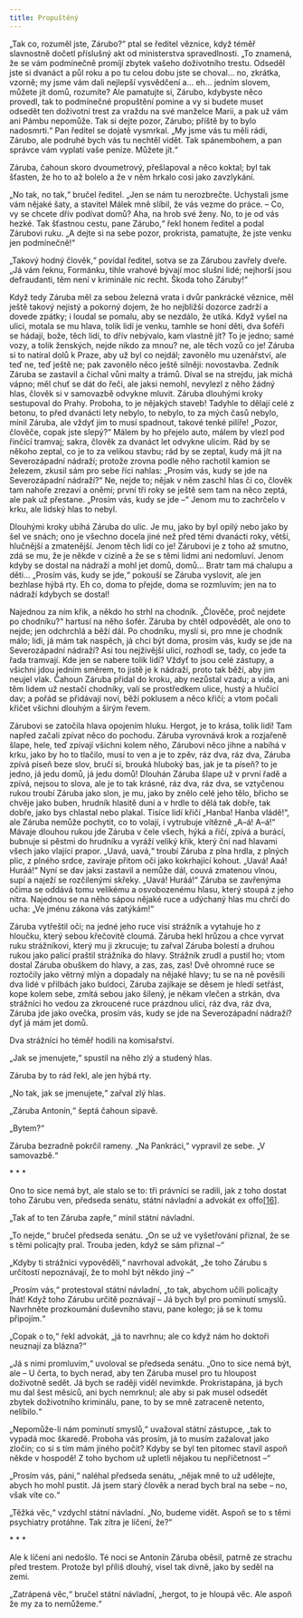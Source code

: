 ```yaml
---
title: Propuštěný
---
```


„Tak co, rozuměl jste, Zárubo?“ ptal se ředitel věznice, když téměř slavnostně dočetl příslušný akt od ministerstva spravedlnosti. „To znamená, že se vám podmínečně promíjí zbytek vašeho doživotního trestu. Odseděl jste si dvanáct a půl roku a po tu celou dobu jste se choval… no, zkrátka, vzorně; my jsme vám dali nejlepší vysvědčení a… eh… jedním slovem, můžete jít domů, rozumíte? Ale pamatujte si, Zárubo, kdybyste něco provedl, tak to podmínečné propuštění pomine a vy si budete muset odsedět ten doživotní trest za vraždu na své manželce Marii, a pak už vám ani Pámbu nepomůže. Tak si dejte pozor, Zárubo; příště by to bylo nadosmrti.“ Pan ředitel se dojatě vysmrkal. „My jsme vás tu měli rádi, Zárubo, ale podruhé bych vás tu nechtěl vidět. Tak spánembohem, a pan správce vám vyplatí vaše peníze. Můžete jít.“

Záruba, čahoun skoro dvoumetrový, přešlapoval a něco koktal; byl tak šťasten, že ho to až bolelo a že v něm hrkalo cosi jako zavzlykání.

„No tak, no tak,“ bručel ředitel. „Jen se nám tu nerozbrečte. Uchystali jsme vám nějaké šaty, a stavitel Málek mně slíbil, že vás vezme do práce. – Co, vy se chcete dřív podívat domů? Aha, na hrob své ženy. No, to je od vás hezké. Tak šťastnou cestu, pane Zárubo,“ řekl honem ředitel a podal Zárubovi ruku. „A dejte si na sebe pozor, prokrista, pamatujte, že jste venku jen podmínečně!“

„Takový hodný člověk,“ povídal ředitel, sotva se za Zárubou zavřely dveře. „Já vám řeknu, Formánku, tihle vrahové bývají moc slušní lidé; nejhorší jsou defraudanti, těm není v kriminále nic recht. Škoda toho Záruby!“

Když tedy Záruba měl za sebou železná vrata i dvůr pankrácké věznice, měl ještě takový nejistý a pokorný dojem, že ho nejbližší dozorce zadrží a dovede zpátky; i loudal se pomalu, aby se nezdálo, že utíká. Když vyšel na ulici, motala se mu hlava, tolik lidí je venku, tamhle se honí děti, dva šoféři se hádají, bože, těch lidí, to dřív nebývalo, kam vlastně jít? To je jedno; samé vozy, a tolik ženských, nejde nikdo za mnou? ne, ale těch vozů co je! Záruba si to natíral dolů k Praze, aby už byl co nejdál; zavonělo mu uzenářství, ale teď ne, teď ještě ne; pak zavonělo něco ještě silněji: novostavba. Zedník Záruba se zastavil a čichal vůni malty a trámů. Díval se na strejdu, jak míchá vápno; měl chuť se dát do řeči, ale jaksi nemohl, nevylezl z něho žádný hlas, člověk si v samovazbě odvykne mluvit. Záruba dlouhými kroky sestupoval do Prahy. Proboha, to je nějakých staveb! Tadyhle to dělají celé z betonu, to před dvanácti lety nebylo, to nebylo, to za mých časů nebylo, mínil Záruba, ale vždyť jim to musí spadnout, takové tenké pilíře! „Pozor, člověče, copak jste slepý?“ Málem by ho přejelo auto, málem by vlezl pod řinčící tramvaj; sakra, člověk za dvanáct let odvykne ulicím. Rád by se někoho zeptal, co je to za velikou stavbu; rád by se zeptal, kudy má jít na Severozápadní nádraží; protože zrovna podle něho rachotil kamion se železem, zkusil sám pro sebe říci nahlas: „Prosím vás, kudy se jde na Severozápadní nádraží?“ Ne, nejde to; nějak v něm zaschl hlas či co, člověk tam nahoře zrezaví a oněmí; první tři roky se ještě sem tam na něco zeptá, ale pak už přestane. „Prosím vás, kudy se jde –“ Jenom mu to zachrčelo v krku, ale lidský hlas to nebyl.

Dlouhými kroky ubíhá Záruba do ulic. Je mu, jako by byl opilý nebo jako by šel ve snách; ono je všechno docela jiné než před těmi dvanácti roky, větší, hlučnější a zmatenější. Jenom těch lidí co je! Zárubovi je z toho až smutno, zdá se mu, že je někde v cizině a že se s těmi lidmi ani nedomluví. Jenom kdyby se dostal na nádraží a mohl jet domů, domů… Bratr tam má chalupu a děti… „Prosím vás, kudy se jde,“ pokouší se Záruba vyslovit, ale jen bezhlase hýbá rty. Eh co, doma to přejde, doma se rozmluvím; jen na to nádraží kdybych se dostal!

Najednou za ním křik, a někdo ho strhl na chodník. „Člověče, proč nejdete po chodníku?“ hartusí na něho šofér. Záruba by chtěl odpovědět, ale ono to nejde; jen odchrchlá a běží dál. Po chodníku, myslí si, pro mne je chodník málo; lidi, já mám tak naspěch, já chci být doma, prosím vás, kudy se jde na Severozápadní nádraží? Asi tou nejživější ulicí, rozhodl se, tady, co jede ta řada tramvají. Kde jen se nabere tolik lidí? Vždyť to jsou celé zástupy, a všichni jdou jedním směrem, to jistě je k nádraží, proto tak běží, aby jim neujel vlak. Čahoun Záruba přidal do kroku, aby nezůstal vzadu; a vida, ani těm lidem už nestačí chodníky, valí se prostředkem ulice, hustý a hlučící dav; a pořád se přidávají noví, běží poklusem a něco křičí; a vtom počali křičet všichni dlouhým a širým řevem.

Zárubovi se zatočila hlava opojením hluku. Hergot, je to krása, tolik lidí! Tam napřed začali zpívat něco do pochodu. Záruba vyrovnává krok a rozjařeně šlape, hele, teď zpívají všichni kolem něho, Zárubovi něco jihne a nabíhá v krku, jako by ho to tlačilo, musí to ven a je to zpěv, ráz dva, ráz dva, Záruba zpívá píseň beze slov, bručí si, brouká hluboký bas, jak je ta píseň? to je jedno, já jedu domů, já jedu domů! Dlouhán Záruba šlape už v první řadě a zpívá, nejsou to slova, ale je to tak krásné, ráz dva, ráz dva, se vztyčenou rukou troubí Záruba jako slon, je mu, jako by znělo celé jeho tělo, břicho se chvěje jako buben, hrudník hlasitě duní a v hrdle to dělá tak dobře, tak dobře, jako bys chlastal nebo plakal. Tisíce lidí křičí „Hanba! Hanba vládě!“, ale Záruba nemůže pochytit, co to volají, i vytrubuje vítězně „A–á! A–á!“ Mávaje dlouhou rukou jde Záruba v čele všech, hýká a řičí, zpívá a burácí, bubnuje si pěstmi do hrudníku a vyráží veliký křik, který ční nad hlavami všech jako vlající prapor. „Uavá, uavá,“ troubí Záruba z plna hrdla, z plných plic, z plného srdce, zavíraje přitom oči jako kokrhající kohout. „Uavá! Aaá! Huráá!“ Nyní se dav jaksi zastavil a nemůže dál, couvá zmatenou vlnou, supí a naježí se rozčilenými skřeky. „Uavá! Huráá!“ Záruba se zavřenýma očima se oddává tomu velikému a osvobozenému hlasu, který stoupá z jeho nitra. Najednou se na něho sápou nějaké ruce a udýchaný hlas mu chrčí do ucha: „Ve jménu zákona vás zatýkám!“

Záruba vytřeštil oči; na jedné jeho ruce visí strážník a vytahuje ho z hloučku, který sebou křečovitě cloumá. Záruba hekl hrůzou a chce vyrvat ruku strážníkovi, který mu ji zkrucuje; tu zařval Záruba bolestí a druhou rukou jako palicí praštil strážníka do hlavy. Strážník zrudl a pustil ho; vtom dostal Záruba obuškem do hlavy, a zas, zas, zas! Dvě ohromné ruce se roztočily jako větrný mlýn a dopadaly na nějaké hlavy; tu se na ně pověsili dva lidé v přilbách jako buldoci, Záruba zajíkaje se děsem je hledí setřást, kope kolem sebe, zmítá sebou jako šílený, je někam vlečen a strkán, dva strážníci ho vedou za zkroucené ruce prázdnou ulicí, ráz dva, ráz dva, Záruba jde jako ovečka, prosím vás, kudy se jde na Severozápadní nádraží? dyť já mám jet domů.

Dva strážníci ho téměř hodili na komisařství.

„Jak se jmenujete,“ spustil na něho zlý a studený hlas.

Záruba by to rád řekl, ale jen hýbá rty.

„No tak, jak se jmenujete,“ zařval zlý hlas.

„Záruba Antonín,“ šeptá čahoun sípavě.

„Bytem?“

Záruba bezradně pokrčil rameny. „Na Pankráci,“ vypravil ze sebe. „V samovazbě.“

\* \* \*

Ono to sice nemá byt, ale stalo se to: tři právníci se radili, jak z toho dostat toho Zárubu ven, předseda senátu, státní návladní a advokát ex offo[\[16\]](./resources/undefined).

„Tak ať to ten Záruba zapře,“ mínil státní návladní.

„To nejde,“ bručel předseda senátu. „On se už ve vyšetřování přiznal, že se s těmi policajty pral. Trouba jeden, když se sám přiznal –“

„Kdyby ti strážníci vypověděli,“ navrhoval advokát, „že toho Zárubu s určitostí nepoznávají, že to mohl být někdo jiný –“

„Prosím vás,“ protestoval státní návladní, „to tak, abychom učili policajty lhát! Když toho Zárubu určitě poznávají – Já bych byl pro pominutí smyslů. Navrhněte prozkoumání duševního stavu, pane kolego; já se k tomu připojím.“

„Copak o to,“ řekl advokát, „já to navrhnu; ale co když nám ho doktoři neuznají za blázna?“

„Já s nimi promluvím,“ uvoloval se předseda senátu. „Ono to sice nemá být, ale – U čerta, to bych nerad, aby ten Záruba musel pro tu hloupost doživotně sedět. Já bych se raději viděl nevímkde. Prokristapána, já bych mu dal šest měsíců, ani bych nemrknul; ale aby si pak musel odsedět zbytek doživotního kriminálu, pane, to by se mně zatraceně netento, nelíbilo.“

„Nepomůže-li nám pominutí smyslů,“ uvažoval státní zástupce, „tak to vypadá moc škaredě. Proboha vás prosím, já to musím zažalovat jako zločin; co si s tím mám jiného počít? Kdyby se byl ten pitomec stavil aspoň někde v hospodě! Z toho bychom už upletli nějakou tu nepříčetnost –“

„Prosím vás, páni,“ naléhal předseda senátu, „nějak mně to už udělejte, abych ho mohl pustit. Já jsem starý člověk a nerad bych bral na sebe – no, však víte co.“

„Těžká věc,“ vzdychl státní návladní. „No, budeme vidět. Aspoň se to s těmi psychiatry protáhne. Tak zítra je líčení, že?“

\* \* \*

Ale k líčení ani nedošlo. Té noci se Antonín Záruba oběsil, patrně ze strachu před trestem. Protože byl příliš dlouhý, visel tak divně, jako by seděl na zemi.

„Zatrápená věc,“ bručel státní návladní, „hergot, to je hloupá věc. Ale aspoň že my za to nemůžeme.“
